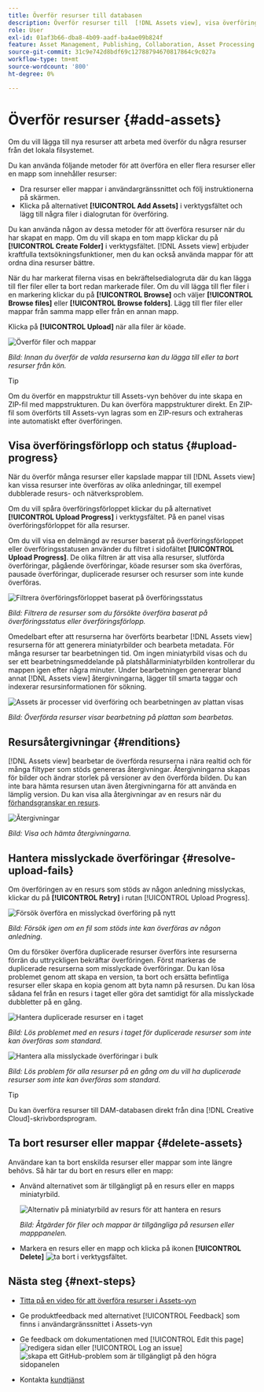 ```yaml
---
title: Överför resurser till databasen
description: Överför resurser till  [!DNL Assets view], visa överföringsstatus och åtgärda överföringsproblem.
role: User
exl-id: 01af3b66-dba8-4b09-aadf-ba4ae09b824f
feature: Asset Management, Publishing, Collaboration, Asset Processing
source-git-commit: 31c9e742d8bdf69c12788794670817864c9c027a
workflow-type: tm+mt
source-wordcount: '800'
ht-degree: 0%

---
```


# Överför resurser {#add-assets}

Om du vill lägga till nya resurser att arbeta med överför du några resurser från det lokala filsystemet. <!-- TBD: Many of the [common file formats are supported](/help/assets/supported-file-formats-assets-view.md). -->

Du kan använda följande metoder för att överföra en eller flera resurser eller en mapp som innehåller resurser:

* Dra resurser eller mappar i användargränssnittet och följ instruktionerna på skärmen.
* Klicka på alternativet **[!UICONTROL Add Assets]** i verktygsfältet och lägg till några filer i dialogrutan för överföring.

<!-- TBD: Update this GIF
![Asset and nested folder upload demo](assets/do-not-localize/upload-assets.gif) -->

Du kan använda någon av dessa metoder för att överföra resurser när du har skapat en mapp. Om du vill skapa en tom mapp klickar du på **[!UICONTROL Create Folder]** i verktygsfältet. [!DNL Assets view] erbjuder kraftfulla textsökningsfunktioner, men du kan också använda mappar för att ordna dina resurser bättre.

När du har markerat filerna visas en bekräftelsedialogruta där du kan lägga till fler filer eller ta bort redan markerade filer. Om du vill lägga till fler filer i en markering klickar du på **[!UICONTROL Browse]** och väljer **[!UICONTROL Browse files]** eller **[!UICONTROL Browse folders]**. Lägg till fler filer eller mappar från samma mapp eller från en annan mapp.

Klicka på **[!UICONTROL Upload]** när alla filer är köade.

![Överför filer och mappar](assets/upload-browse-files-folders.png)

*Bild: Innan du överför de valda resurserna kan du lägga till eller ta bort resurser från kön.*

>[!TIP]
>
>Om du överför en mappstruktur till Assets-vyn behöver du inte skapa en ZIP-fil med mappstrukturen. Du kan överföra mappstrukturer direkt. En ZIP-fil som överförts till Assets-vyn lagras som en ZIP-resurs och extraheras inte automatiskt efter överföringen.

## Visa överföringsförlopp och status {#upload-progress}

När du överför många resurser eller kapslade mappar till [!DNL Assets view] kan vissa resurser inte överföras av olika anledningar, till exempel dubblerade resurs- och nätverksproblem.

Om du vill spåra överföringsförloppet klickar du på alternativet **[!UICONTROL Upload Progress]** i verktygsfältet. På en panel visas överföringsförloppet för alla resurser.

Om du vill visa en delmängd av resurser baserat på överföringsförloppet eller överföringsstatusen använder du filtret i sidofältet **[!UICONTROL Upload Progress]**. De olika filtren är att visa alla resurser, slutförda överföringar, pågående överföringar, köade resurser som ska överföras, pausade överföringar, duplicerade resurser och resurser som inte kunde överföras.

![Filtrera överföringsförloppet baserat på överföringsstatus](assets/filter-upload-progress.png)

*Bild: Filtrera de resurser som du försökte överföra baserat på överföringsstatus eller överföringsförlopp.*

Omedelbart efter att resurserna har överförts bearbetar [!DNL Assets view] resurserna för att generera miniatyrbilder och bearbeta metadata. För många resurser tar bearbetningen tid. Om ingen miniatyrbild visas och du ser ett bearbetningsmeddelande på platshållarminiatyrbilden kontrollerar du mappen igen efter några minuter. Under bearbetningen genererar bland annat [!DNL Assets view] återgivningarna, lägger till smarta taggar och indexerar resursinformationen för sökning.

![Assets är processer vid överföring och bearbetningen av plattan visas](assets/upload-processing.png)

*Bild: Överförda resurser visar bearbetning på plattan som bearbetas.*

## Resursåtergivningar {#renditions}

[!DNL Assets view] bearbetar de överförda resurserna i nära realtid och för många filtyper som stöds genereras återgivningar. Återgivningarna skapas för bilder och ändrar storlek på versioner av den överförda bilden. Du kan inte bara hämta resursen utan även återgivningarna för att använda en lämplig version. Du kan visa alla återgivningar av en resurs när du [förhandsgranskar en resurs](/help/assets/navigate-assets-view.md#preview-assets).

![Återgivningar](assets/renditions-view-download.png)

*Bild: Visa och hämta återgivningarna.*

## Hantera misslyckade överföringar {#resolve-upload-fails}

Om överföringen av en resurs som stöds av någon anledning misslyckas, klickar du på **[!UICONTROL Retry]** i rutan [!UICONTROL Upload Progress].

![Försök överföra en misslyckad överföring på nytt](assets/upload-retry.png)

*Bild: Försök igen om en fil som stöds inte kan överföras av någon anledning.*

Om du försöker överföra duplicerade resurser överförs inte resurserna förrän du uttryckligen bekräftar överföringen. Först markeras de duplicerade resurserna som misslyckade överföringar. Du kan lösa problemet genom att skapa en version, ta bort och ersätta befintliga resurser eller skapa en kopia genom att byta namn på resursen. Du kan lösa sådana fel från en resurs i taget eller göra det samtidigt för alla misslyckade dubbletter på en gång.

![Hantera duplicerade resurser en i taget](assets/uploads-manage-duplicates.png)

*Bild: Lös problemet med en resurs i taget för duplicerade resurser som inte kan överföras som standard.*

![Hantera alla misslyckade överföringar i bulk](assets/upload-progress-manage-failed-uploads.png)

*Bild: Lös problem för alla resurser på en gång om du vill ha duplicerade resurser som inte kan överföras som standard.*

>[!TIP]
>
>Du kan överföra resurser till DAM-databasen direkt från dina [!DNL Creative Cloud]-skrivbordsprogram.
<!--TBD
See how [[!DNL Assets view] integrates with [!DNL Adobe Asset Link]](/help/assets/integration-assets-view.md).
-->

## Ta bort resurser eller mappar {#delete-assets}

Användare kan ta bort enskilda resurser eller mappar som inte längre behövs. Så här tar du bort en resurs eller en mapp:

* Använd alternativet som är tillgängligt på en resurs eller en mapps miniatyrbild.

  ![Alternativ på miniatyrbild av resurs för att hantera en resurs](assets/options-on-thumbnail.png)

  *Bild: Åtgärder för filer och mappar är tillgängliga på resursen eller mapppanelen.*

* Markera en resurs eller en mapp och klicka på ikonen **[!UICONTROL Delete]** ![ta bort](assets/do-not-localize/delete-icon.png) i verktygsfältet.

## Nästa steg {#next-steps}

* [Titta på en video för att överföra resurser i Assets-vyn](https://experienceleague.adobe.com/docs/experience-manager-learn/assets-essentials/basics/creating.html?lang=sv-SE)

* Ge produktfeedback med alternativet [!UICONTROL Feedback] som finns i användargränssnittet i Assets-vyn

* Ge feedback om dokumentationen med [!UICONTROL Edit this page] ![redigera sidan](assets/do-not-localize/edit-page.png) eller [!UICONTROL Log an issue] ![skapa ett GitHub-problem](assets/do-not-localize/github-issue.png) som är tillgängligt på den högra sidopanelen

* Kontakta [kundtjänst](https://experienceleague.adobe.com/sv?support-solution=General#support)
